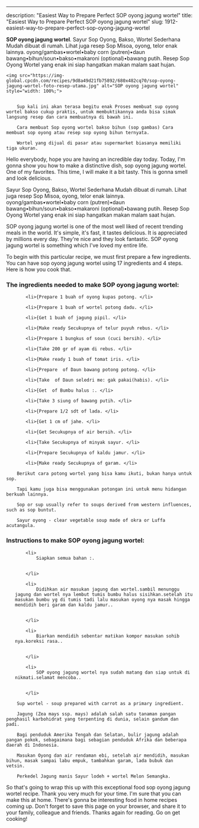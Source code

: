 ---
description: "Easiest Way to Prepare Perfect SOP oyong jagung wortel"
title: "Easiest Way to Prepare Perfect SOP oyong jagung wortel"
slug: 1912-easiest-way-to-prepare-perfect-sop-oyong-jagung-wortel

<p>
	<strong>SOP oyong jagung wortel</strong>. 
	Sayur Sop Oyong, Bakso, Wortel Sederhana Mudah dibuat di rumah. Lihat juga resep Sop Misoa, oyong, telor enak lainnya. oyong/gambas•wortel•baby corn (putren)•daun bawang•bihun/soun•bakso•makaroni (optional)•bawang putih. Resep Sop Oyong Wortel yang enak ini siap hangatkan makan malam saat hujan.
</p>
<p>
	
	<img src="https://img-global.cpcdn.com/recipes/9d8a49d21fb75892/680x482cq70/sop-oyong-jagung-wortel-foto-resep-utama.jpg" alt="SOP oyong jagung wortel" style="width: 100%;">
	
	
		Sup kali ini akan terasa begitu enak Proses membuat sup oyong wortel bakso cukup praktis, untuk membuktikannya anda bisa simak langsung resep dan cara membuatnya di bawah ini.
	
		Cara membuat Sop oyong wortel bakso bihun (sop gambas) Cara membuat sop oyong atau resep sop oyong bihun ternyata.
	
		Wortel yang dijual di pasar atau supermarket biasanya memiliki tiga ukuran.
	
</p>
<p>
	Hello everybody, hope you are having an incredible day today. Today, I'm gonna show you how to make a distinctive dish, sop oyong jagung wortel. One of my favorites. This time, I will make it a bit tasty. This is gonna smell and look delicious.
</p>
	
<p>
	Sayur Sop Oyong, Bakso, Wortel Sederhana Mudah dibuat di rumah. Lihat juga resep Sop Misoa, oyong, telor enak lainnya. oyong/gambas•wortel•baby corn (putren)•daun bawang•bihun/soun•bakso•makaroni (optional)•bawang putih. Resep Sop Oyong Wortel yang enak ini siap hangatkan makan malam saat hujan.
</p>
<p>
	SOP oyong jagung wortel is one of the most well liked of recent trending meals in the world. It's simple, it's fast, it tastes delicious. It is appreciated by millions every day. They're nice and they look fantastic. SOP oyong jagung wortel is something which I've loved my entire life.
</p>

<p>
To begin with this particular recipe, we must first prepare a few ingredients. You can have sop oyong jagung wortel using 17 ingredients and 4 steps. Here is how you cook that.
</p>

<h3>The ingredients needed to make SOP oyong jagung wortel:</h3>

<ol>
	
		<li>{Prepare 1 buah of oyong kupas potong. </li>
	
		<li>{Prepare 1 buah of wortel potong dadu. </li>
	
		<li>{Get 1 buah of jagung pipil. </li>
	
		<li>{Make ready Secukupnya of telur puyuh rebus. </li>
	
		<li>{Prepare 1 bungkus of soun (cuci bersih). </li>
	
		<li>{Take 200 gr of ayam di rebus. </li>
	
		<li>{Make ready 1 buah of tomat iris. </li>
	
		<li>{Prepare  of Daun bawang potong potong. </li>
	
		<li>{Take  of Daun seledri me: gak pakai(habis). </li>
	
		<li>{Get  of Bumbu halus :. </li>
	
		<li>{Take 3 siung of bawang putih. </li>
	
		<li>{Prepare 1/2 sdt of lada. </li>
	
		<li>{Get 1 cm of jahe. </li>
	
		<li>{Get Secukupnya of air bersih. </li>
	
		<li>{Take Secukupnya of minyak sayur. </li>
	
		<li>{Prepare Secukupnya of kaldu jamur. </li>
	
		<li>{Make ready Secukupnya of garam. </li>
	
</ol>
<p>
	
		Berikut cara potong wortel yang bisa kamu ikuti, bukan hanya untuk sop.
	
		Tapi kamu juga bisa menggunakan potongan ini untuk menu hidangan berkuah lainnya.
	
		Sop or sup usually refer to soups derived from western influences, such as sop buntut.
	
		Sayur oyong - clear vegetable soup made of okra or Luffa acutangula.
	
</p>

<h3>Instructions to make SOP oyong jagung wortel:</h3>

<ol>
	
		<li>
			Siapkan semua bahan :.
			
			
		</li>
	
		<li>
			Didihkan air masukan jagung dan wortel.sambil menunggu jagung dan wortel nya lembut tumis bumbu halus sisihkan.setelah itu masukan bumbu yg di tumis tadi lalu masukan oyong nya masak hingga mendidih beri garam dan kaldu jamur..
			
			
		</li>
	
		<li>
			Biarkan mendidih sebentar matikan kompor masukan sohib nya.koreksi rasa..
			
			
		</li>
	
		<li>
			SOP oyong jagung wortel nya sudah matang dan siap untuk di nikmati.selamat mencoba..
			
			
		</li>
	
</ol>

<p>
	
		Sup wortel - soup prepared with carrot as a primary ingredient.
	
		Jagung (Zea mays ssp. mays) adalah salah satu tanaman pangan penghasil karbohidrat yang terpenting di dunia, selain gandum dan padi.
	
		Bagi penduduk Amerika Tengah dan Selatan, bulir jagung adalah pangan pokok, sebagaimana bagi sebagian penduduk Afrika dan beberapa daerah di Indonesia.
	
		Masukan Oyong dan air rendaman ebi, setelah air mendidih, masukan bihun, masak sampai labu empuk, tambahkan garam, lada bubuk dan vetsin.
	
		Perkedel Jagung manis Sayur lodeh + wortel Melon Semangka.
	
</p>

<p>
	So that's going to wrap this up with this exceptional food sop oyong jagung wortel recipe. Thank you very much for your time. I'm sure that you can make this at home. There's gonna be interesting food in home recipes coming up. Don't forget to save this page on your browser, and share it to your family, colleague and friends. Thanks again for reading. Go on get cooking!
</p>
